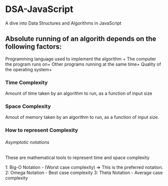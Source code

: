 # DSA-JavaScript
A dive into Data Structures and Algorithms in JavaScript

## Absolute running of an algorith depends on the following factors:
Programming language used to implement the algorithm +
The computer the program runs on+
Other programs running at the same time+
Quality of the operating system+ 

### Time Complexity
Amount of time taken by an algorithm to run, as a function of input size

### Space Complexity
Amout of memory taken by an algorithm to run, as a function of input size.

### How to represent Complexity
###### Asymptotic notations
These are mathematical tools to represent time and space complexity

1: Big-O Notation   - (Worst case complexity)  => This is the preferred notation.
2: Omega Notation  - Best case complexity
3: Theta Notation  - Average case complexity
